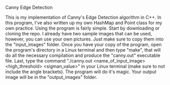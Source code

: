 Canny Edge Detection

This is my implementation of Canny's Edge Detection algorithm in C++. In this program, I've also written up my own HashMap and Point class for my own practice.
Using the program is fairly simple. Start by downloading or cloning the repo. I already have two sample images that can be used, however, you can use your own pictures. Just make sure to copy them into the "input_images" folder.
Once you have your copy of the program, open the program's directory in a Linux terminal and then type "make", that will do all the necessary compilation and produce the "canny.out" executable file.
Last, type the command "./canny.out <name_of_input_image> <high_threshold> <sigman_value>" in your Linux terminal (make sure to not include the angle brackets).
The program will do it's magic. Your output image will be in the "output_images" folder.